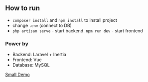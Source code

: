 ## How to run

- `composer install` and `npm install` to install project
- change `.env` (connect to  DB)
- `php artisan serve` - start backend. `npm run dev` - start frontend

### Power by

- Backend: Laravel + Inertia
- Frontend: Vue
- Database: MySQL

[Small Demo](https://drive.google.com/file/d/1iHQyH9XuHE_0CDpVL4ZHR-sucRzYFVRP/view)
